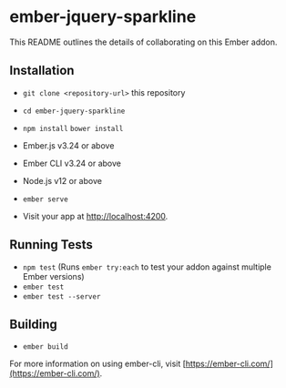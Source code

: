 # ember-jquery-sparkline

This README outlines the details of collaborating on this Ember addon.

## Installation

* `git clone <repository-url>` this repository
* `cd ember-jquery-sparkline`
* `npm install`
  `bower install`

* Ember.js v3.24 or above
* Ember CLI v3.24 or above
* Node.js v12 or above

* `ember serve`
* Visit your app at [http://localhost:4200](http://localhost:4200).

## Running Tests

* `npm test` (Runs `ember try:each` to test your addon against multiple Ember versions)
* `ember test`
* `ember test --server`

## Building

* `ember build`

For more information on using ember-cli, visit [https://ember-cli.com/](https://ember-cli.com/).

